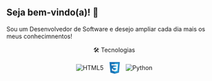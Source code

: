 ## Seja bem-vindo(a)! 👋

Sou um Desenvolvedor de Software e desejo ampliar cada dia mais os meus conhecimnentos!

<p align="center">
 🛠 Tecnologias
  </p>

<p align="center">
  <img src="https://upload.wikimedia.org/wikipedia/commons/6/61/HTML5_logo_and_wordmark.svg"
       alt="HTML5" width="28" style="vertical-align:middle;">
  <img src= "https://raw.githubusercontent.com/devicons/devicon/master/icons/css3/css3-original.svg"
    alt="CSS3" width="28" style="vertical-align:middle; margin-left:8px;">
  <img src="https://upload.wikimedia.org/wikipedia/commons/c/c3/Python-logo-notext.svg"
       alt="Python" width="28" style="vertical-align:middle; margin-left:8px;">
</p>

<!--
**HenriqueStudant/HenriqueStudant** is a ✨ _special_ ✨ repository because its `README.md` (this file) appears on your GitHub profile.

Here are some ideas to get you started:

- 🔭 I’m currently working on ...
- 🌱 I’m currently learning ...
- 👯 I’m looking to collaborate on ...
- 🤔 I’m looking for help with ...
- 💬 Ask me about ...
- 📫 How to reach me: ...
- 😄 Pronouns: ...
- ⚡ Fun fact: ...
-->
